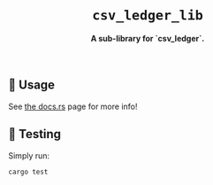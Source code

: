 <div align="center">
  <h1><code>csv_ledger_lib</code></h1>
  <strong>
    A sub-library for `csv_ledger`.
  </strong>
</div>
<br><br>

## 🔋 Usage

See [the docs.rs](https://docs.rs/csv_ledger_lib/) page for more info!

## 🔬 Testing

Simply run:

```sh
cargo test
```